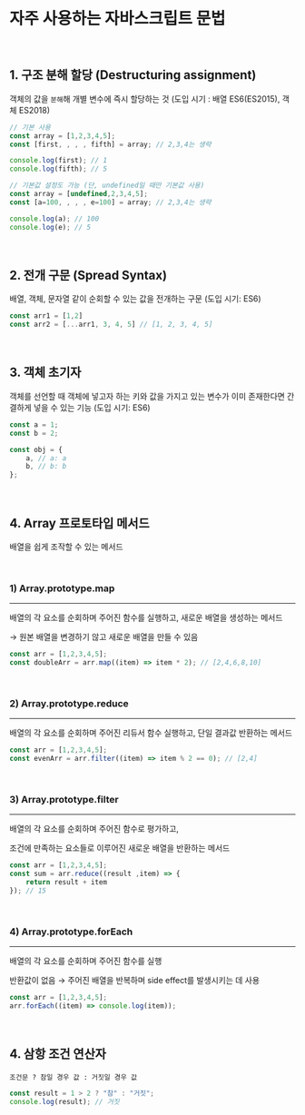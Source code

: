 # 자주 사용하는 자바스크립트 문법

<br>

## 1. 구조 분해 할당 (Destructuring assignment)

객체의 값을 `분해`해 개별 변수에 즉시 할당하는 것 (도입 시기 : 배열 ES6(ES2015), 객체 ES2018)

```jsx
// 기본 사용
const array = [1,2,3,4,5];
const [first, , , , fifth] = array; // 2,3,4는 생략

console.log(first); // 1
console.log(fifth); // 5

// 기본값 설정도 가능 (단, undefined일 때만 기본값 사용)
const array = [undefined,2,3,4,5];
const [a=100, , , , e=100] = array; // 2,3,4는 생략

console.log(a); // 100
console.log(e); // 5
```

<br>

## 2. 전개 구문 (Spread Syntax)

배열, 객체, 문자열 같이 순회할 수 있는 값을 전개하는 구문 (도입 시기: ES6)

```jsx
const arr1 = [1,2]
const arr2 = [...arr1, 3, 4, 5] // [1, 2, 3, 4, 5]
```

<br>

## 3. 객체 초기자


객체를 선언할 때 객체에 넣고자 하는 키와 값을 가지고 있는 변수가 이미 존재한다면 간결하게 넣을 수 있는 기능 (도입 시기: ES6)

```jsx
const a = 1;
const b = 2;

const obj = {
	a, // a: a
	b, // b: b
}; 
```

<br>

## 4. Array 프로토타입 메서드

배열을 쉽게 조작할 수 있는 메서드

<br>

### 1) Array.prototype.map
---

배열의 각 요소를 순회하며 주어진 함수를 실행하고, 새로운 배열을 생성하는 메서드

→ 원본 배열을 변경하기 않고 새로운 배열을 만들 수 있음

```jsx
const arr = [1,2,3,4,5];
const doubleArr = arr.map((item) => item * 2); // [2,4,6,8,10]
```

<br>

### 2) Array.prototype.reduce
---

배열의 각 요소를 순회하며 주어진 리듀서 함수 실행하고, 단일 결과값 반환하는 메서드

```jsx
const arr = [1,2,3,4,5];
const evenArr = arr.filter((item) => item % 2 == 0); // [2,4]
```

<br>

### 3) Array.prototype.filter
---

배열의 각 요소를 순회하며 주어진 함수로 평가하고,

조건에 만족하는 요소들로 이루어진 새로운 배열을 반환하는 메서드

```jsx
const arr = [1,2,3,4,5];
const sum = arr.reduce((result ,item) => {
	return result + item
}); // 15
```

<br>

### 4) Array.prototype.forEach
---

배열의 각 요소를 순회하며 주어진 함수를 실행

반환값이 없음 → 주어진 배열을 반복하며 side effect를 발생시키는 데 사용

```jsx
const arr = [1,2,3,4,5];
arr.forEach((item) => console.log(item));
```

<br>

## 4. 삼항 조건 연산자

`조건문 ? 참일 경우 값 : 거짓일 경우 값`

```jsx
const result = 1 > 2 ? "참" : "거짓";
console.log(result); // 거짓
```